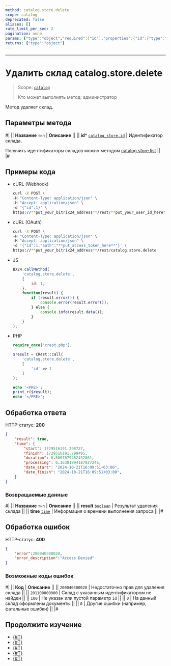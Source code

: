 ```yaml
---
method: catalog.store.delete
scope: catalog
deprecated: false
aliases: []
rate_limit_per_sec: 2
pagination: none
params: {"type":"object","required":["id"],"properties":{"id":{"type":"integer"}}}
returns: {"type":"object"}
---
```



---

# Удалить склад catalog.store.delete

> Scope: [`catalog`](../../scopes/permissions.md)
>
> Кто может выполнять метод: администратор

Метод удаляет склад.

## Параметры метода



#|
|| **Название**
`тип` | **Описание** ||
|| **id***
[`catalog_store.id`](../data-types.md#catalog_store) | Идентификатор склада.

Получить идентификаторы складов можно методом [catalog.store.list](./catalog-store-list.md) ||
|#

## Примеры кода





- cURL (Webhook)

    ```bash
    curl -X POST \
    -H "Content-Type: application/json" \
    -H "Accept: application/json" \
    -d '{"id":1}' \
    https://**put_your_bitrix24_address**/rest/**put_your_user_id_here**/**put_your_webbhook_here**/catalog.store.delete
    ```

- cURL (OAuth)

    ```bash
    curl -X POST \
    -H "Content-Type: application/json" \
    -H "Accept: application/json" \
    -d '{"id":1,"auth":"**put_access_token_here**"}' \
    https://**put_your_bitrix24_address**/rest/catalog.store.delete
    ```

- JS

    ```js
    BX24.callMethod(
        'catalog.store.delete',
        {
            id: 1,
        },
        function(result) {
            if (result.error()) {
                console.error(result.error());
            } else {
                console.info(result.data());
            }
        }
    );
    ```

- PHP

    ```php
    require_once('crest.php');

    $result = CRest::call(
        'catalog.store.delete',
        [
            'id' => 1
        ]
    );

    echo '<PRE>';
    print_r($result);
    echo '</PRE>';
    ```



## Обработка ответа

HTTP-статус: **200**

```json
{
    "result": true,
    "time": {
        "start": 1729516191.298727,
        "finish": 1729516191.799495,
        "duration": 0.5007679462432861,
        "processing": 0.16301894187927246,
        "date_start": "2024-10-21T16:09:51+03:00",
        "date_finish": "2024-10-21T16:09:51+03:00",
    }
}
```

### Возвращаемые данные

#|
|| **Название**
`тип` | **Описание** ||
|| **result**
[`boolean`](../../data-types.md) | Результат удаления склада ||
|| **time**
[`time`](../../data-types.md#time) | Информация о времени выполнения запроса ||
|#

## Обработка ошибок

HTTP-статус: **400**

```json
{	
    "error":200040300020,
    "error_description":"Access Denied"
}
```



### Возможные коды ошибок

#|
|| **Код** | **Описание** ||
|| `200040300020` | Недостаточно прав для удаления склада ||
|| `201100000000` | Склад с указанным идентификатором не найден ||
|| `100` | Не указан или пустой параметр `id` ||
|| `0` | На данный склад оформлены документы || 
|| `0` | Другие ошибки (например, фатальные ошибки) || 
|#



## Продолжите изучение 

- [{#T}](./catalog-store-add.md)
- [{#T}](./catalog-store-update.md)
- [{#T}](./catalog-store-get.md)
- [{#T}](./catalog-store-list.md)
- [{#T}](./catalog-store-get-fields.md)


